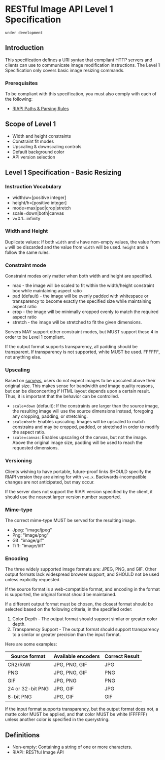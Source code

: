 # RESTful Image API Level 1 Specification

`under development`

## Introduction

This specification defines a URI syntax that compliant HTTP servers and clients can use to communicate image modification instructions.
The Level 1 Specification only covers basic image resizing commands. 

### Prerequisites

To be compliant with this specification, you must also comply with each of the following:

* [RIAPI Paths & Parsing Rules](https://github.com/riapi/riapi/blob/master/parsing.md)

## Scope of Level 1

* Width and height constraints
* Constraint fit modes
* Upscaling & downscaling controls
* Default background color
* API version selection

## Level 1 Specification - Basic Resizing


### Instruction Vocabulary

* width/w=[positive integer]
* height/h=[positive integer]
* mode=max|pad|crop|stretch
* scale=down|both|canvas
* v=0.1...infinity

### Width and Height

Duplicate values: If both `width` and `w` have non-empty values, the value from `w` will be discarded and the value from `width` will be used. `height` and `h` follow the same rules.

### Constraint mode

Constraint modes only matter when both width and height are specified.

* max - the image will be scaled to fit within the width/height constraint box while maintaining aspect ratio
* pad (default) - the image will be evenly padded with whitespace or transparency to become exactly the specified size while maintaining aspect ratio
* crop - the image will be minimally cropped evenly to match the required aspect ratio
* stretch - the image will be stretched to fit the given dimensions.

Servers MAY support other constraint modes, but MUST support these 4 in order to be Level 1 compliant.

If the output format supports transparency, all padding should be transparent. If transparency is not supported, white MUST be used. FFFFFF, not anything else.

### Upscaling

Based on [surveys][4], users do not expect images to be upscaled above their original size. This makes sense for bandwidth and image quality reasons, but can be disconcerting if HTML layout depends upon a certain result. Thus, it is important that the behavior can be controlled.

* `scale`=`down` (default): If the constraints are larger than the source image, the resulting image will use the source dimensions instead, foregoing any cropping, padding, or stretching.
* `scale`=`both`: Enables upscaling. Images will be upscaled to match constrains and may be cropped, padded, or stretched in order to modify the aspect ratio.
* `scale`=`canvas`: Enables upscaling of the canvas, but not the image. Above the original image size, padding will be used to reach the requested dimensions.

### Versioning

Clients wishing to have portable, future-proof links SHOULD specify the RIAPI version they are aiming for with `v=x.x`. Backwards-incompatible changes are not anticipated, but may occur. 

If the server does not support the RIAPI version specified by the client, it should use the nearest larger version number supported.

### Mime-type

The correct mime-type MUST be served for the resulting image. 

* Jpeg: "image/jpeg"
* Png: "image/png"
* Gif: "image/gif"
* Tiff: "image/tiff"

### Encoding

The three widely supported image formats are: JPEG, PNG, and GIF. Other output formats lack widespread browser support, and SHOULD not be used unless explicitly requested.

If the source format is a web-compatible format, and encoding in the format is supported, the original format should be maintained. 

If a different output format must be chosen, the closest format should be selected based on the following criteria, in the specified order:

1. Color Depth - The output format should support similar or greater color depth.
2. Transparency Support - The output format should support transparency to a similar or greater precision than the input format.

Here are some examples:

| Source format | Available encoders | Correct Result
| --- | --- | --- |
CR2/RAW | JPG, PNG, GIF | JPG
PNG | JPG, PNG, GIF | PNG
GIF | JPG, PNG | PNG
24 or 32-bit PNG | JPG, GIF | JPG
8-bit PNG | JPG, GIF | GIF

If the input format supports transparency, but the output format does not, a matte color MUST be applied, and that color MUST be white (FFFFFF) unless another color is specified in the querystring.

## Definitions

* Non-empty: Containing a string of one or more characters.
* RIAPI: RESTful Image API


[4]: http://imageresizing.net/plugins/defaultsettings



